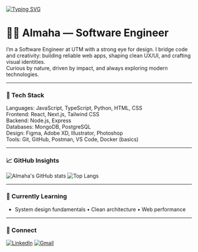 <!-- Profile README for AlmahaR | Dark & Professional -->

<!-- Typing Animation -->

[![Typing SVG](https://readme-typing-svg.demolab.com?font=Fira+Code&weight=500&duration=2800&pause=900&width=900&size=28&color=9AE1FF&multiline=true&lines=Hi%2C+I'm+Almaha+%F0%9F%91%8B;Software+Engineer;Graphic+Designer;UX%2FUI+Designer;Website+Designer;System+Analyst;Tech+Enthusiast)](https://git.io/typing-svg)

# 👩‍💻 Almaha — Software Engineer

I’m a Software Engineer at UTM with a strong eye for design. I bridge code and creativity:
building reliable web apps, shaping clean UX/UI, and crafting visual identities.  
Curious by nature, driven by impact, and always exploring modern technologies.

---

### 🧰 Tech Stack
Languages: JavaScript, TypeScript, Python, HTML, CSS  
Frontend: React, Next.js, Tailwind CSS  
Backend: Node.js, Express  
Databases: MongoDB, PostgreSQL  
Design: Figma, Adobe XD, Illustrator, Photoshop  
Tools: Git, GitHub, Postman, VS Code, Docker (basics)


---

### 📈 GitHub Insights
![Almaha's GitHub stats](https://github-readme-stats.vercel.app/api?username=AlmahaR&show_icons=true&theme=tokyonight)
![Top Langs](https://github-readme-stats.vercel.app/api/top-langs/?username=AlmahaR&layout=compact&theme=tokyonight)

---

### 🎯 Currently Learning
- System design fundamentals • Clean architecture • Web performance

---

### 🤝 Connect
[![LinkedIn](https://img.shields.io/badge/LinkedIn-0A66C2?logo=linkedin&logoColor=fff)](https://www.linkedin.com/in/almaha-raheem-910009361)
[![Gmail](https://img.shields.io/badge/Email-D14836?logo=gmail&logoColor=fff)](mailto:almaharahim@gmail.com)

<!-- Notes:
- Keep it honest: add only real skills/projects.
- You can pin your top repos from the profile page (Customize your pins).
-->
